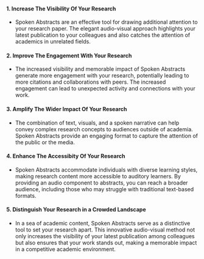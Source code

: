 #### 1. Increase The Visibility Of Your Research
+ Spoken Abstracts are an effective tool for drawing additional attention to your research paper.  The elegant audio-visual approach highlights your latest publication to your colleagues and also catches the attention of academics in unrelated fields.


#### 2. Improve The Engagement With Your Research
+ The increased visibility and memorable impact of Spoken Abstracts generate more engagement with your research, potentially leading to more citations and collaborations with peers. The increased engagement can lead to unexpected activity and connections with your work.


#### 3. Amplify The Wider Impact Of Your Research
+ The combination of text, visuals, and a spoken narrative can help convey complex research concepts to audiences outside of academia.  Spoken Abstracts provide an engaging format to capture the attention of the public or the media. 


#### 4. Enhance The Accessibity Of Your Research
+ Spoken Abstracts accommodate individuals with diverse learning styles, making research content more accessible to auditory learners. By providing an audio component to abstracts, you can reach a broader audience, including those who may struggle with traditional text-based formats. 


#### 5. Distinguish Your Research in a Crowded Landscape
+ In a sea of academic content, Spoken Abstracts serve as a distinctive tool to set your research apart. This innovative audio-visual method not only increases the visibility of your latest publication among colleagues but also ensures that your work stands out, making a memorable impact in a competitive academic environment.


